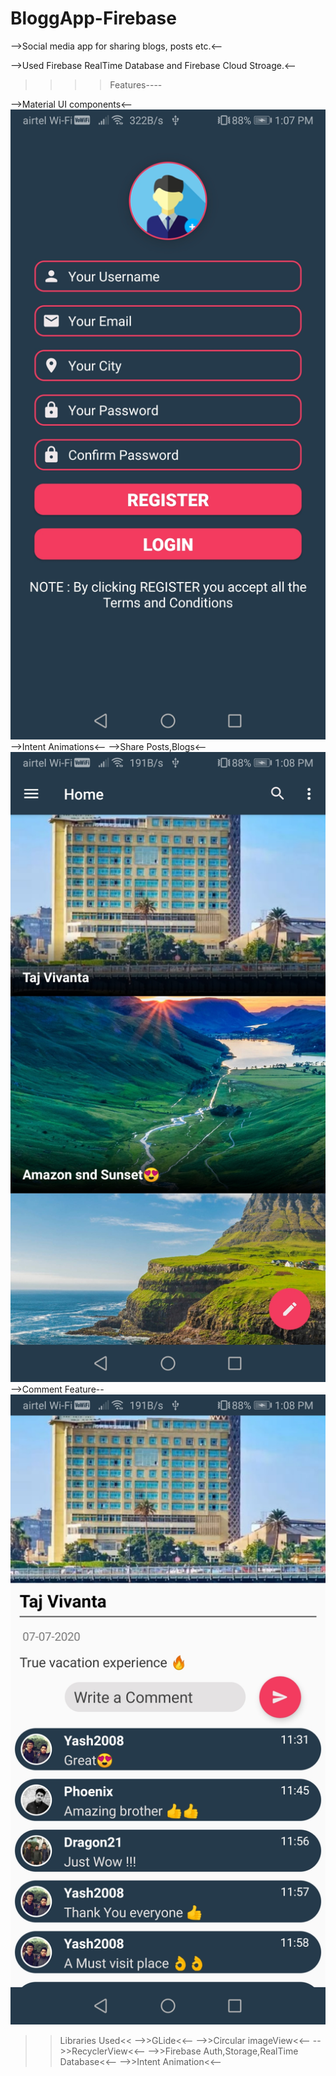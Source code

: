# BloggApp-Firebase

-->Social media app for sharing blogs, posts etc.<--

-->Used Firebase RealTime Database and Firebase Cloud Stroage.<--


>>>>Features----

-->Material UI components<--
![](Images/img1.jpg)
-->Intent Animations<--
-->Share Posts,Blogs<--
![](Images/img2.jpg)
-->Comment Feature--
![](Images/img3.jpg)

>>Libraries Used<<
-->>GLide<<--
-->>Circular imageView<<--
-->>RecyclerView<<--
-->>Firebase Auth,Storage,RealTime Database<<--
-->>Intent Animation<<--


